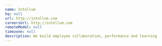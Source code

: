 ```yaml
---
name: Intellum
hq: null
url: http://intellum.com
careersUrl: http://intellum.com
remoteModel: null
timezone: null
description: We build employee collaboration, performance and learning tools. Ruby, iOS, Android, AWS, GCS.
---
```

